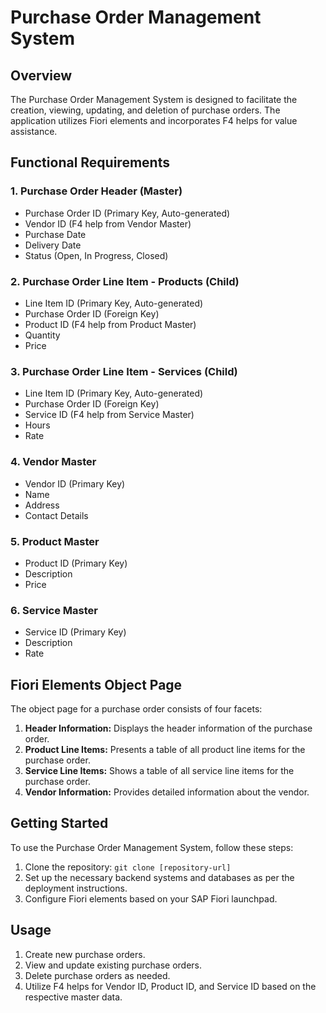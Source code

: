 # Purchase Order Management System

## Overview

The Purchase Order Management System is designed to facilitate the creation, viewing, updating, and deletion of purchase orders. The application utilizes Fiori elements and incorporates F4 helps for value assistance.

## Functional Requirements

### 1. Purchase Order Header (Master)

- Purchase Order ID (Primary Key, Auto-generated)
- Vendor ID (F4 help from Vendor Master)
- Purchase Date
- Delivery Date
- Status (Open, In Progress, Closed)

### 2. Purchase Order Line Item - Products (Child)

- Line Item ID (Primary Key, Auto-generated)
- Purchase Order ID (Foreign Key)
- Product ID (F4 help from Product Master)
- Quantity
- Price

### 3. Purchase Order Line Item - Services (Child)

- Line Item ID (Primary Key, Auto-generated)
- Purchase Order ID (Foreign Key)
- Service ID (F4 help from Service Master)
- Hours
- Rate

### 4. Vendor Master

- Vendor ID (Primary Key)
- Name
- Address
- Contact Details

### 5. Product Master

- Product ID (Primary Key)
- Description
- Price

### 6. Service Master

- Service ID (Primary Key)
- Description
- Rate

## Fiori Elements Object Page

The object page for a purchase order consists of four facets:

1. **Header Information:** Displays the header information of the purchase order.
2. **Product Line Items:** Presents a table of all product line items for the purchase order.
3. **Service Line Items:** Shows a table of all service line items for the purchase order.
4. **Vendor Information:** Provides detailed information about the vendor.

## Getting Started

To use the Purchase Order Management System, follow these steps:

1. Clone the repository: `git clone [repository-url]`
2. Set up the necessary backend systems and databases as per the deployment instructions.
3. Configure Fiori elements based on your SAP Fiori launchpad.

## Usage

1. Create new purchase orders.
2. View and update existing purchase orders.
3. Delete purchase orders as needed.
4. Utilize F4 helps for Vendor ID, Product ID, and Service ID based on the respective master data.
